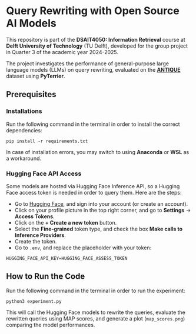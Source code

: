 # Query Rewriting with Open Source AI Models
This repository is part of the **DSAIT4050: Information Retrieval** course at **Delft University of Technology** (TU Delft), developed for the group project in Quarter 3 of the academic year 2024-2025.

The project investigates the performance of general-purpose large language models (LLMs) on query rewriting, evaluated on the [**ANTIQUE**](https://arxiv.org/abs/1905.08957) dataset using **PyTerrier**.

## Prerequisites
### Installations
Run the following command in the terminal in order to install the correct dependencies:

```
pip install -r requirements.txt
```

In case of installation errors, you may switch to using **Anaconda** or **WSL** as a workaround.

### Hugging Face API Access
Some models are hosted via Hugging Face Inference API, so a Hugging Face access token is needed in order to query them. Here are the steps:
- Go to [Hugging Face](https://huggingface.co/), and sign into your account (or create an account).
- Click on your profile picture in the top right corner, and go to **Settings** → **Access Tokens**.
- Click on the **+ Create a new token** button.
- Select the **Fine-grained** token type, and check the box **Make calls to Inference Providers**.
- Create the token.
- Go to `.env`, and replace the placeholder with your token:

```
HUGGING_FACE_API_KEY=HUGGING_FACE_ASSESS_TOKEN
```

## How to Run the Code
Run the following command in the terminal in order to run the experiment:

```
python3 experiment.py
```

This will call the Hugging Face models to rewrite the queries, evaluate the rewritten queries using MAP scores, and generate a plot (`map_scores.png`) comparing the model performances.